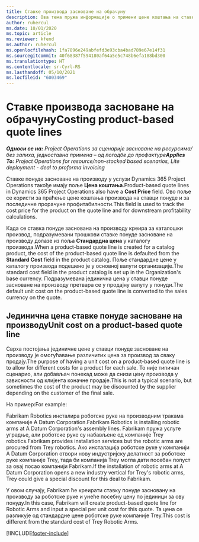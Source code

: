 ```yaml
---
title: Ставке производа засноване на обрачуну
description: Ова тема пружа информације о примени цене коштања на ставку понуде засноване на производу.
author: ruhercul
ms.date: 10/01/2020
ms.topic: article
ms.reviewer: kfend
ms.author: ruhercul
ms.openlocfilehash: 1fa7896e249abfefd3e93cba4bad789e67e14f31
ms.sourcegitcommit: 40f68387f594180af64a5e5c748b6efa188bd300
ms.translationtype: HT
ms.contentlocale: sr-Cyrl-RS
ms.lasthandoff: 05/10/2021
ms.locfileid: "6003469"
---
```

# <a name="costing-product-based-quote-lines"></a><span data-ttu-id="5edd6-103">Ставке производа засноване на обрачуну</span><span class="sxs-lookup"><span data-stu-id="5edd6-103">Costing product-based quote lines</span></span>

<span data-ttu-id="5edd6-104">_**Односи се на:** Project Operations за сценарије засноване на ресурсима/без залиха, једноставна примена – од погодбе до профактуре_</span><span class="sxs-lookup"><span data-stu-id="5edd6-104">_**Applies To:** Project Operations for resource/non-stocked based scenarios, Lite deployment - deal to proforma invoicing_</span></span>


<span data-ttu-id="5edd6-105">Ставке понуде засноване на производу у услузи Dynamics 365 Project Operations такође имају поље **Цена коштања**.</span><span class="sxs-lookup"><span data-stu-id="5edd6-105">Product-based quote lines in Dynamics 365 Project Operations also have a **Cost Price** field.</span></span> <span data-ttu-id="5edd6-106">Ово поље се користи за праћење цене коштања производа на ставци понуде и за последичне прорачуне профитабилности.</span><span class="sxs-lookup"><span data-stu-id="5edd6-106">This field is used to track the cost price for the product on the quote line and for downstream profitability calculations.</span></span>

<span data-ttu-id="5edd6-107">Када се ставка понуде заснована на производу креира за каталошки производ, подразумевани трошкови ставке понуде засноване на производу долазе из поља **Стандардна цена** у каталогу производа.</span><span class="sxs-lookup"><span data-stu-id="5edd6-107">When a product-based quote line is created for a catalog product, the cost of the product-based quote line is defaulted from the **Standard Cost** field in the product catalog.</span></span> <span data-ttu-id="5edd6-108">Поље стандардне цене у каталогу производа подешено је у основној валути организације.</span><span class="sxs-lookup"><span data-stu-id="5edd6-108">The standard cost field in the product catalog is set up in the Organization's base currency.</span></span> <span data-ttu-id="5edd6-109">Подразумевана јединична цена у ставци понуде засноване на производу претвара се у продајну валуту у понуди.</span><span class="sxs-lookup"><span data-stu-id="5edd6-109">The default unit cost on the product-based quote line is converted to the sales currency on the quote.</span></span>

## <a name="unit-cost-on-a-product-based-quote-line"></a><span data-ttu-id="5edd6-110">Јединична цена ставке понуде засноване на производу</span><span class="sxs-lookup"><span data-stu-id="5edd6-110">Unit cost on a product-based quote line</span></span>

<span data-ttu-id="5edd6-111">Сврха постојања јединичне цене у ставци понуде засноване на производу је омогућавање различитих цена за производ за сваку продају.</span><span class="sxs-lookup"><span data-stu-id="5edd6-111">The purpose of having a unit cost on a product-based quote line is to allow for different costs for a product for each sale.</span></span> <span data-ttu-id="5edd6-112">То није типичан сценарио, али добављач понекад може да снизи цену производа у зависности од клијента коначне продаје.</span><span class="sxs-lookup"><span data-stu-id="5edd6-112">This is not a typical scenario, but sometimes the cost of the product may be discounted by the supplier depending on the customer of the final sale.</span></span>

<span data-ttu-id="5edd6-113">На пример:</span><span class="sxs-lookup"><span data-stu-id="5edd6-113">For example:</span></span>

<span data-ttu-id="5edd6-114">Fabrikam Robotics инсталира роботске руке на производним тракама компаније A Datum Corporation.</span><span class="sxs-lookup"><span data-stu-id="5edd6-114">Fabrikam Robotics is installing robotic arms at A Datum Corporation's assembly lines.</span></span> <span data-ttu-id="5edd6-115">Fabrikam пружа услуге уградње, али роботске руке су набављене од компаније Trey robotics.</span><span class="sxs-lookup"><span data-stu-id="5edd6-115">Fabrikam provides installation services but the robotic arms are procured from Trey robotics.</span></span> <span data-ttu-id="5edd6-116">Ако инсталација роботске руке у компанији A Datum Corporation отвори нову индустријску делатност за роботске руке компаније Trey, тада би компанија Trey могла дати посебан попуст за овај посао компанији Fabrikam.</span><span class="sxs-lookup"><span data-stu-id="5edd6-116">If the installation of robotic arms at A Datum Corporation opens a new industry vertical for Trey's robotic arms, Trey could give a special discount for this deal to Fabrikam.</span></span>

<span data-ttu-id="5edd6-117">У овом случају, Fabrikam ће креирати ставку понуде засновану на производу за роботске руке и унеће посебну цену по јединици за ову понуду.</span><span class="sxs-lookup"><span data-stu-id="5edd6-117">In this case, Fabrikam will create product-based quote line for Robotic Arms and input a special per unit cost for this quote.</span></span> <span data-ttu-id="5edd6-118">Та цена се разликује од стандардне цене роботске руке компаније Trey.</span><span class="sxs-lookup"><span data-stu-id="5edd6-118">This cost is different from the standard cost of Trey Robotic Arms.</span></span>


[!INCLUDE[footer-include](../../includes/footer-banner.md)]